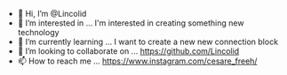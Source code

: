 - 👋 Hi, I’m @Lincolid
- 👀 I’m interested in ... I'm interested in creating something new technology
- 🌱 I’m currently learning ... I want to create a new new connection block
- 💞️ I’m looking to collaborate on ... https://github.com/Lincolid
- 📫 How to reach me ... https://www.instagram.com/cesare_freeh/

<!---
Lincolid/Lincolid is a ✨ special ✨ repository because its `README.md` (this file) appears on your GitHub profile.
You can click the Preview link to take a look at your changes.
--->
